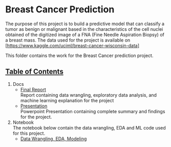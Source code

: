 # Breast Cancer Prediction 

The purpose of this project is to build a predictive model that can classify a tumor as benign or malignant based in the characteristics of the cell nuclei obtained of the digitized image of a FNA (Fine Needle Aspiration Biopsy) of a breast mass. The data used for the project is available on [https://www.kaggle.com/uciml/breast-cancer-wisconsin-data]

This folder contains the work for the Breast Cancer prediction project.


## [Table of Contents](#table-of-contents)
1. Docs  
    - [Final Report](https://github.com/avel848895/Breast-Cancer-Prediction/blob/master/docs/Wisconsin%20Breast%20Cancer%20Prediction-%20Project%20Report.pdf)  
   Report containing data wrangling, exploratory data analysis, and machine learning explanation for the project
    - [Presentation](https://github.com/avel848895/Breast-Cancer-Prediction/blob/master/docs/Presentation_Wisconsin%20Breast%20Cancer%20prediction.pdf)  
    Powerpoint Presentation containing complete summary and findings for the project.
2. Notebook  
The notebook below contain the data wrangling, EDA and ML code used for this project. 
   - [Data Wrangling, EDA, Modeling](https://github.com/avel848895/Breast-Cancer-Prediction/blob/master/notebooks/Wisconsin%20Breast%20Cancer%20prediction.ipynb)
   

